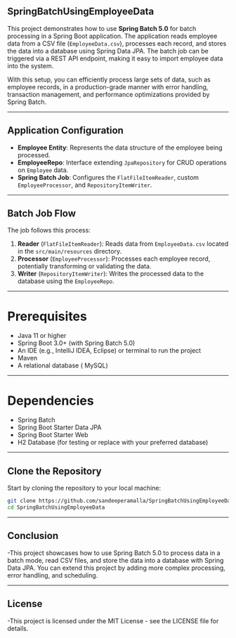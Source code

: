 ## **SpringBatchUsingEmployeeData**
This project demonstrates how to use **Spring Batch 5.0** for batch processing in a Spring Boot application. The application reads employee data from a CSV file (`EmployeeData.csv`), processes each record, and stores the data into a database using Spring Data JPA. The batch job can be triggered via a REST API endpoint, making it easy to import employee data into the system.

With this setup, you can efficiently process large sets of data, such as employee records, in a production-grade manner with error handling, transaction management, and performance optimizations provided by Spring Batch.

___

## **Application Configuration**

- **Employee Entity**: Represents the data structure of the employee being processed.
- **EmployeeRepo**: Interface extending `JpaRepository` for CRUD operations on `Employee` data.
- **Spring Batch Job**: Configures the `FlatFileItemReader`, custom `EmployeeProcessor`, and `RepositoryItemWriter`.

___

## **Batch Job Flow**

The job follows this process:

1. **Reader** (`FlatFileItemReader`): Reads data from `EmployeeData.csv` located in the `src/main/resources` directory.
2. **Processor** (`EmployeeProcessor`): Processes each employee record, potentially transforming or validating the data.
3. **Writer** (`RepositoryItemWriter`): Writes the processed data to the database using the `EmployeeRepo`.

___


# **Prerequisites**

- Java 11 or higher
- Spring Boot 3.0+ (with Spring Batch 5.0)
-  An IDE (e.g., IntelliJ IDEA, Eclipse) or terminal to run the project
- Maven
- A relational database ( MySQL)

___
  

# **Dependencies**

- Spring Batch
- Spring Boot Starter Data JPA
- Spring Boot Starter Web
- H2 Database (for testing or replace with your preferred database)


___


## **Clone the Repository**

Start by cloning the repository to your local machine:

```bash
git clone https://github.com/sandeeperamalla/SpringBatchUsingEmployeeData.git
cd SpringBatchUsingEmployeeData
```
___

## **Conclusion**
-This project showcases how to use Spring Batch 5.0 to process data in a batch mode, read CSV files, and store the data into a database with Spring Data JPA. You can extend this project by adding more complex 
 processing, error handling, and scheduling.

___

## **License**
-This project is licensed under the MIT License - see the LICENSE file for details.




